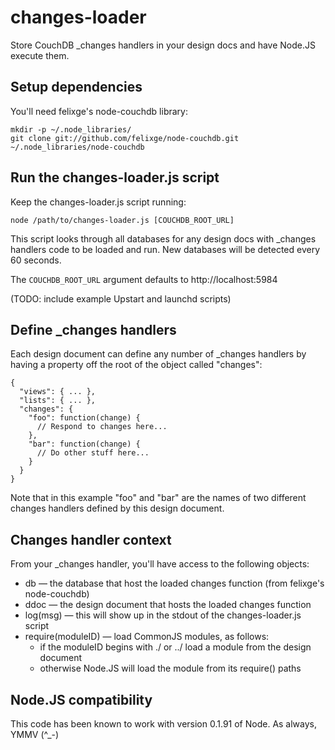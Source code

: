 changes-loader
===
Store CouchDB _changes handlers in your design docs and have Node.JS execute them.

Setup dependencies
---
You'll need felixge's node-couchdb library:

    mkdir -p ~/.node_libraries/
    git clone git://github.com/felixge/node-couchdb.git ~/.node_libraries/node-couchdb

Run the changes-loader.js script
---
Keep the changes-loader.js script running:

    node /path/to/changes-loader.js [COUCHDB_ROOT_URL]

This script looks through all databases for any design docs with _changes handlers code
to be loaded and run. New databases will be detected every 60 seconds.

The `COUCHDB_ROOT_URL` argument defaults to http://localhost:5984

(TODO: include example Upstart and launchd scripts)

Define _changes handlers
---
Each design document can define any number of _changes handlers by having a property
off the root of the object called "changes":

    {
      "views": { ... },
      "lists": { ... },
      "changes": {
        "foo": function(change) {
          // Respond to changes here...
        },
        "bar": function(change) {
          // Do other stuff here...
        }
      }
    }

Note that in this example "foo" and "bar" are the names of two different changes
handlers defined by this design document.

Changes handler context
---

From your _changes handler, you'll have access to the following objects:

  * db — the database that host the loaded changes function (from felixge's node-couchdb)
  * ddoc — the design document that hosts the loaded changes function
  * log(msg) — this will show up in the stdout of the changes-loader.js script
  * require(moduleID) — load CommonJS modules, as follows:
    * if the moduleID begins with ./ or ../ load a module from the design document
    * otherwise Node.JS will load the module from its require() paths

Node.JS compatibility
---
This code has been known to work with version 0.1.91 of Node. As always, YMMV (^_-)

